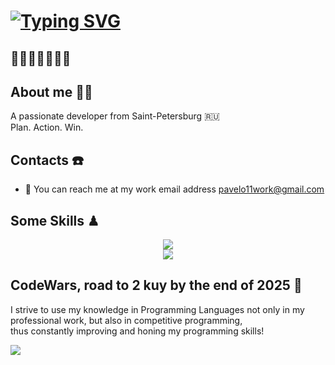 [![Typing SVG](https://readme-typing-svg.herokuapp.com?font=Inter&weight=800&size=31&duration=2300&color=CC2B23&width=435&lines=OFF+THE+RADAR;ON+THE+MISSON)](https://git.io/typing-svg)
========================

🤫🤫🤫🤫🤫🤫🤫
---------------------------------------------------------------------------------------

## About me 🥷🏻
A passionate developer from Saint-Petersburg 🇷🇺<br/>
Plan. Action. Win. 

## Contacts ☎️
*  📩 You can reach me at my work email address [pavelo11work@gmail.com](mailto:pavelo11work@gmail.com)

## Some Skills ♟
<p align="center">
  <a href="https://skillicons.dev">
    <img src="https://skillicons.dev/icons?i=go,python,ts,js,docker,postgres" /><br/>
    <img src="https://skillicons.dev/icons?i=vue,pinia,nuxt" />
  </a>
</p>

## CodeWars, road to 2 kuy by the end of 2025 🏅
I strive to use my knowledge in Programming Languages not only in my professional work, but also in competitive programming,<br> thus constantly improving and honing my programming skills!
<p>
   <img src="https://www.codewars.com/users/Pavel%20O1/badges/large" />
</p>
